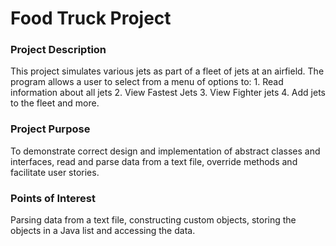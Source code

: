 # Food Truck Project

### Project Description ###
This project simulates various jets as part of a fleet of jets at an airfield.
The program allows a user to select from a menu of options to: 1. Read information about all jets 2. View Fastest Jets 3. View Fighter jets 4. Add jets to the fleet and more.

### Project Purpose ###
To demonstrate correct design and implementation of abstract classes and interfaces,
read and parse data from a text file, override methods and facilitate user stories.


### Points of Interest ###
Parsing data from a text file, constructing custom objects, storing the objects in a Java list and accessing the data.
